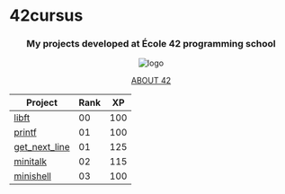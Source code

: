# **42cursus**

<div align="center">

 ### **My projects developed at École 42 programming school**

</div>

<div align="center">

![logo](https://upload.wikimedia.org/wikipedia/commons/8/8d/42_Logo.svg)

[ABOUT 42](https://42.fr/en/what-is-42/42-program-explained/)

</div>

<div align="center">

| Project | Rank | XP |
|--|--|--|
| [libft](https://github.com/matheusel/42cursus/tree/main/libft) | 00 | 100 |
| [printf](https://github.com/matheusel/42cursus/tree/main/printf) | 01 | 100 |
| [get_next_line](https://github.com/matheusel/42cursus/tree/main/getnextline) | 01 | 125 |
| [minitalk](https://github.com/matheusel/42cursus/tree/main/minitalk) | 02 | 115 |
| [minishell](https://github.com/matheusel/42cursus/tree/main/minishell) | 03 | 100 |


</div>
